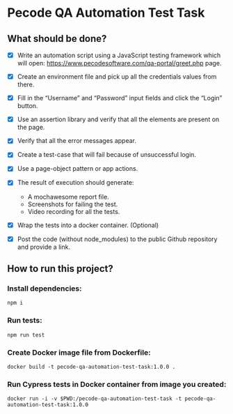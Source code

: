 # Pecode QA Automation Test Task

## What should be done?

- [x] Write an automation script using a JavaScript testing framework which will open: https://www.pecodesoftware.com/qa-portal/greet.php page.

- [x] Create an environment file and pick up all the credentials values from there.

- [x] Fill in the “Username” and “Password” input fields and click the “Login” button.

- [x] Use an assertion library and verify that all the elements are present on the page.

- [x] Verify that all the error messages appear.

- [x] Create a test-case that will fail because of unsuccessful login.

- [x] Use a page-object pattern or app actions.

- [x] The result of execution should generate:

  - A mochawesome report file.
  - Screenshots for failing the test.
  - Video recording for all the tests.

- [x] Wrap the tests into a docker container. (Optional)

- [x] Post the code (without node_modules) to the public Github repository and provide a link.

## How to run this project?

### Install dependencies:

```
npm i
```

### Run tests:

```
npm run test
```

### Create Docker image file from Dockerfile:

```
docker build -t pecode-qa-automation-test-task:1.0.0 .
```

### Run Cypress tests in Docker container from image you created:

```
docker run -i -v $PWD:/pecode-qa-automation-test-task -t pecode-qa-automation-test-task:1.0.0
```
